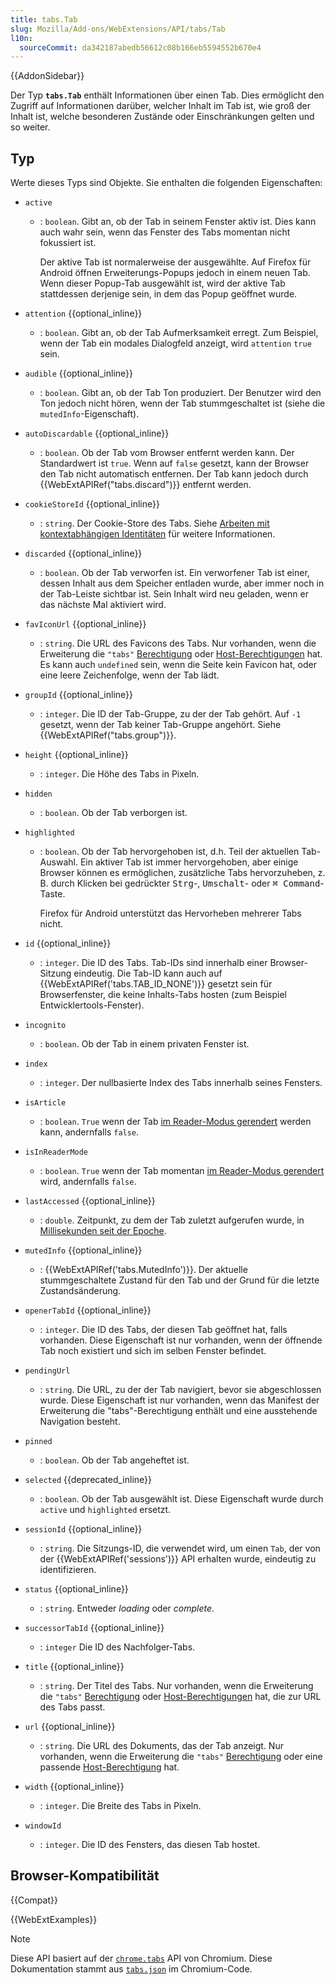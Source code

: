 ```yaml
---
title: tabs.Tab
slug: Mozilla/Add-ons/WebExtensions/API/tabs/Tab
l10n:
  sourceCommit: da342187abedb56612c08b166eb5594552b670e4
---
```


{{AddonSidebar}}

Der Typ **`tabs.Tab`** enthält Informationen über einen Tab. Dies ermöglicht den Zugriff auf Informationen darüber, welcher Inhalt im Tab ist, wie groß der Inhalt ist, welche besonderen Zustände oder Einschränkungen gelten und so weiter.

## Typ

Werte dieses Typs sind Objekte. Sie enthalten die folgenden Eigenschaften:

- `active`

  - : `boolean`. Gibt an, ob der Tab in seinem Fenster aktiv ist. Dies kann auch wahr sein, wenn das Fenster des Tabs momentan nicht fokussiert ist.

    Der aktive Tab ist normalerweise der ausgewählte. Auf Firefox für Android öffnen Erweiterungs-Popups jedoch in einem neuen Tab. Wenn dieser Popup-Tab ausgewählt ist, wird der aktive Tab stattdessen derjenige sein, in dem das Popup geöffnet wurde.

- `attention` {{optional_inline}}
  - : `boolean`. Gibt an, ob der Tab Aufmerksamkeit erregt. Zum Beispiel, wenn der Tab ein modales Dialogfeld anzeigt, wird `attention` `true` sein.
- `audible` {{optional_inline}}
  - : `boolean`. Gibt an, ob der Tab Ton produziert. Der Benutzer wird den Ton jedoch nicht hören, wenn der Tab stummgeschaltet ist (siehe die `mutedInfo`-Eigenschaft).
- `autoDiscardable` {{optional_inline}}
  - : `boolean`. Ob der Tab vom Browser entfernt werden kann. Der Standardwert ist `true`. Wenn auf `false` gesetzt, kann der Browser den Tab nicht automatisch entfernen. Der Tab kann jedoch durch {{WebExtAPIRef("tabs.discard")}} entfernt werden.
- `cookieStoreId` {{optional_inline}}
  - : `string`. Der Cookie-Store des Tabs. Siehe [Arbeiten mit kontextabhängigen Identitäten](/de/docs/Mozilla/Add-ons/WebExtensions/Work_with_contextual_identities) für weitere Informationen.
- `discarded` {{optional_inline}}
  - : `boolean`. Ob der Tab verworfen ist. Ein verworfener Tab ist einer, dessen Inhalt aus dem Speicher entladen wurde, aber immer noch in der Tab-Leiste sichtbar ist. Sein Inhalt wird neu geladen, wenn er das nächste Mal aktiviert wird.
- `favIconUrl` {{optional_inline}}
  - : `string`. Die URL des Favicons des Tabs. Nur vorhanden, wenn die Erweiterung die `"tabs"` [Berechtigung](/de/docs/Mozilla/Add-ons/WebExtensions/manifest.json/permissions) oder [Host-Berechtigungen](/de/docs/Mozilla/Add-ons/WebExtensions/manifest.json/permissions#host_permissions) hat. Es kann auch `undefined` sein, wenn die Seite kein Favicon hat, oder eine leere Zeichenfolge, wenn der Tab lädt.
- `groupId` {{optional_inline}}
  - : `integer`. Die ID der Tab-Gruppe, zu der der Tab gehört. Auf `-1` gesetzt, wenn der Tab keiner Tab-Gruppe angehört. Siehe {{WebExtAPIRef("tabs.group")}}.
- `height` {{optional_inline}}
  - : `integer`. Die Höhe des Tabs in Pixeln.
- `hidden`
  - : `boolean`. Ob der Tab verborgen ist.
- `highlighted`

  - : `boolean`. Ob der Tab hervorgehoben ist, d.h. Teil der aktuellen Tab-Auswahl. Ein aktiver Tab ist immer hervorgehoben, aber einige Browser können es ermöglichen, zusätzliche Tabs hervorzuheben, z. B. durch Klicken bei gedrückter <kbd>Strg</kbd>-, <kbd>Umschalt</kbd>- oder <kbd>⌘ Command</kbd>-Taste.

    Firefox für Android unterstützt das Hervorheben mehrerer Tabs nicht.

- `id` {{optional_inline}}
  - : `integer`. Die ID des Tabs. Tab-IDs sind innerhalb einer Browser-Sitzung eindeutig. Die Tab-ID kann auch auf {{WebExtAPIRef('tabs.TAB_ID_NONE')}} gesetzt sein für Browserfenster, die keine Inhalts-Tabs hosten (zum Beispiel Entwicklertools-Fenster).
- `incognito`
  - : `boolean`. Ob der Tab in einem privaten Fenster ist.
- `index`
  - : `integer`. Der nullbasierte Index des Tabs innerhalb seines Fensters.
- `isArticle`
  - : `boolean`. `True` wenn der Tab [im Reader-Modus gerendert](/de/docs/Mozilla/Add-ons/WebExtensions/API/tabs/toggleReaderMode) werden kann, andernfalls `false`.
- `isInReaderMode`
  - : `boolean`. `True` wenn der Tab momentan [im Reader-Modus gerendert](/de/docs/Mozilla/Add-ons/WebExtensions/API/tabs/toggleReaderMode) wird, andernfalls `false`.
- `lastAccessed` {{optional_inline}}
  - : `double`. Zeitpunkt, zu dem der Tab zuletzt aufgerufen wurde, in [Millisekunden seit der Epoche](https://en.wikipedia.org/wiki/Unix_time).
- `mutedInfo` {{optional_inline}}
  - : {{WebExtAPIRef('tabs.MutedInfo')}}. Der aktuelle stummgeschaltete Zustand für den Tab und der Grund für die letzte Zustandsänderung.
- `openerTabId` {{optional_inline}}
  - : `integer`. Die ID des Tabs, der diesen Tab geöffnet hat, falls vorhanden. Diese Eigenschaft ist nur vorhanden, wenn der öffnende Tab noch existiert und sich im selben Fenster befindet.
- `pendingUrl`
  - : `string`. Die URL, zu der der Tab navigiert, bevor sie abgeschlossen wurde. Diese Eigenschaft ist nur vorhanden, wenn das Manifest der Erweiterung die "tabs"-Berechtigung enthält und eine ausstehende Navigation besteht.
- `pinned`
  - : `boolean`. Ob der Tab angeheftet ist.
- `selected` {{deprecated_inline}}
  - : `boolean`. Ob der Tab ausgewählt ist. Diese Eigenschaft wurde durch `active` und `highlighted` ersetzt.
- `sessionId` {{optional_inline}}
  - : `string`. Die Sitzungs-ID, die verwendet wird, um einen `Tab`, der von der {{WebExtAPIRef('sessions')}} API erhalten wurde, eindeutig zu identifizieren.
- `status` {{optional_inline}}
  - : `string`. Entweder _loading_ oder _complete_.
- `successorTabId` {{optional_inline}}
  - : `integer` Die ID des Nachfolger-Tabs.
- `title` {{optional_inline}}
  - : `string`. Der Titel des Tabs. Nur vorhanden, wenn die Erweiterung die `"tabs"` [Berechtigung](/de/docs/Mozilla/Add-ons/WebExtensions/manifest.json/permissions) oder [Host-Berechtigungen](/de/docs/Mozilla/Add-ons/WebExtensions/manifest.json/permissions#host_permissions) hat, die zur URL des Tabs passt.
- `url` {{optional_inline}}
  - : `string`. Die URL des Dokuments, das der Tab anzeigt. Nur vorhanden, wenn die Erweiterung die `"tabs"` [Berechtigung](/de/docs/Mozilla/Add-ons/WebExtensions/manifest.json/permissions) oder eine passende [Host-Berechtigung](/de/docs/Mozilla/Add-ons/WebExtensions/manifest.json/permissions#host_permissions) hat.
- `width` {{optional_inline}}
  - : `integer`. Die Breite des Tabs in Pixeln.
- `windowId`
  - : `integer`. Die ID des Fensters, das diesen Tab hostet.

## Browser-Kompatibilität

{{Compat}}

{{WebExtExamples}}

> [!NOTE]
> Diese API basiert auf der [`chrome.tabs`](https://developer.chrome.com/docs/extensions/reference/api/tabs#type-Tab) API von Chromium. Diese Dokumentation stammt aus [`tabs.json`](https://chromium.googlesource.com/chromium/src/+/master/chrome/common/extensions/api/tabs.json) im Chromium-Code.

<!--
// Copyright 2015 The Chromium Authors. All rights reserved.
//
// Redistribution and use in source and binary forms, with or without
// modification, are permitted provided that the following conditions are
// met:
//
//    * Redistributions of source code must retain the above copyright
// notice, this list of conditions and the following disclaimer.
//    * Redistributions in binary form must reproduce the above
// copyright notice, this list of conditions and the following disclaimer
// in the documentation and/or other materials provided with the
// distribution.
//    * Neither the name of Google Inc. nor the names of its
// contributors may be used to endorse or promote products derived from
// this software without specific prior written permission.
//
// THIS SOFTWARE IS PROVIDED BY THE COPYRIGHT HOLDERS AND CONTRIBUTORS
// "AS IS" AND ANY EXPRESS OR IMPLIED WARRANTIES, INCLUDING, BUT NOT
// LIMITED TO, THE IMPLIED WARRANTIES OF MERCHANTABILITY AND FITNESS FOR
// A PARTICULAR PURPOSE ARE DISCLAIMED. IN NO EVENT SHALL THE COPYRIGHT
// OWNER OR CONTRIBUTORS BE LIABLE FOR ANY DIRECT, INDIRECT, INCIDENTAL,
// SPECIAL, EXEMPLARY, OR CONSEQUENTIAL DAMAGES (INCLUDING, BUT NOT
// LIMITED TO, PROCUREMENT OF SUBSTITUTE GOODS OR SERVICES; LOSS OF USE,
// DATA, OR PROFITS; OR BUSINESS INTERRUPTION) HOWEVER CAUSED AND ON ANY
// THEORY OF LIABILITY, WHETHER IN CONTRACT, STRICT LIABILITY, OR TORT
// (INCLUDING NEGLIGENCE OR OTHERWISE) ARISING IN ANY WAY OUT OF THE USE
// OF THIS SOFTWARE, EVEN IF ADVISED OF THE POSSIBILITY OF SUCH DAMAGE.
-->
